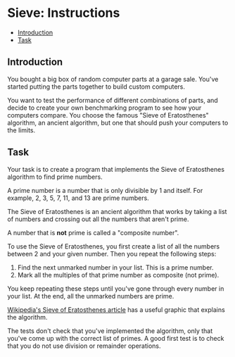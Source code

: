 # Sieve: Instructions

- [Introduction](#introduction)
- [Task](#task)

## Introduction

You bought a big box of random computer parts at a garage sale. You've started
putting the parts together to build custom computers.

You want to test the performance of different combinations of parts, and decide
to create your own benchmarking program to see how your computers compare. You
choose the famous "Sieve of Eratosthenes" algorithm, an ancient algorithm, but
one that should push your computers to the limits.

## Task

Your task is to create a program that implements the Sieve of Eratosthenes
algorithm to find prime numbers.

A prime number is a number that is only divisible by 1 and itself. For example,
2, 3, 5, 7, 11, and 13 are prime numbers.

The Sieve of Eratosthenes is an ancient algorithm that works by taking a list of
numbers and crossing out all the numbers that aren't prime.

A number that is **not** prime is called a "composite number".

To use the Sieve of Eratosthenes, you first create a list of all the numbers
between 2 and your given number. Then you repeat the following steps:

1. Find the next unmarked number in your list. This is a prime number.
2. Mark all the multiples of that prime number as composite (not prime).

You keep repeating these steps until you've gone through every number in your
list. At the end, all the unmarked numbers are prime.

[Wikipedia's Sieve of Eratosthenes article][eratosthenes] has a useful graphic
that explains the algorithm.

The tests don't check that you've implemented the algorithm, only that you've
come up with the correct list of primes. A good first test is to check that you
do not use division or remainder operations.

[eratosthenes]: https://en.wikipedia.org/wiki/Sieve_of_Eratosthenes
